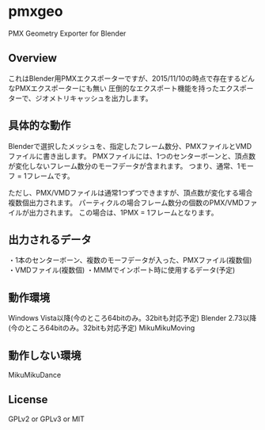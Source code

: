 # pmxgeo
PMX Geometry Exporter for Blender

## Overview
これはBlender用PMXエクスポーターですが、2015/11/10の時点で存在するどんなPMXエクスポーターにも無い
圧倒的なエクスポート機能を持ったエクスポーターで、ジオメトリキャッシュを出力します。

## 具体的な動作
Blenderで選択したメッシュを、指定したフレーム数分、PMXファイルとVMDファイルに書き出します。
PMXファイルには、1つのセンターボーンと、頂点数が変化しないフレーム数分のモーフデータが含まれます。
つまり、通常、1モーフ = 1フレームです。

ただし、PMX/VMDファイルは通常1つずつできますが、頂点数が変化する場合複数個出力されます。
パーティクルの場合フレーム数分の個数のPMX/VMDファイルが出力されます。
この場合は、1PMX = 1フレームとなります。

## 出力されるデータ
・1本のセンターボーン、複数のモーフデータが入った、PMXファイル(複数個)
・VMDファイル(複数個)
・MMMでインポート時に使用するデータ(予定)

## 動作環境
Windows Vista以降(今のところ64bitのみ。32bitも対応予定)
Blender 2.73以降(今のところ64bitのみ。32bitも対応予定)
MikuMikuMoving

## 動作しない環境
MikuMikuDance

## License
GPLv2 or GPLv3 or MIT
